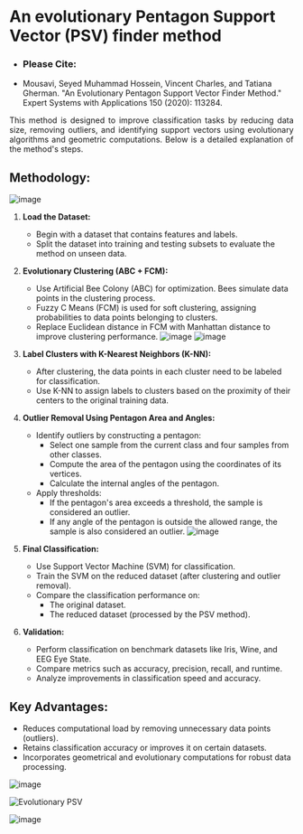 # An evolutionary Pentagon Support Vector (PSV) finder method

- ### Please Cite:
- Mousavi, Seyed Muhammad Hossein, Vincent Charles, and Tatiana Gherman. "An Evolutionary Pentagon Support Vector Finder Method." Expert Systems with Applications 150 (2020): 113284.

<div align="justify">
This method is designed to improve classification tasks by reducing data size, removing outliers, 
and identifying support vectors using evolutionary algorithms and geometric computations. 
Below is a detailed explanation of the method's steps.
</div>

## Methodology:
![image](https://github.com/user-attachments/assets/5110a506-8f61-4803-9cff-1253e740e1cb)

1. **Load the Dataset:**
   - Begin with a dataset that contains features and labels.
   - Split the dataset into training and testing subsets to evaluate the method on unseen data.

2. **Evolutionary Clustering (ABC + FCM):**
   - Use Artificial Bee Colony (ABC) for optimization. Bees simulate data points in the clustering process.
   - Fuzzy C Means (FCM) is used for soft clustering, assigning probabilities to data points belonging to clusters.
   - Replace Euclidean distance in FCM with Manhattan distance to improve clustering performance.
![image](https://github.com/user-attachments/assets/ba83bea8-bc89-442b-b11c-d685e0fa566f)
![image](https://github.com/user-attachments/assets/e3b33479-5c04-40fc-a87c-18ae460a7ed8)

3. **Label Clusters with K-Nearest Neighbors (K-NN):**
   - After clustering, the data points in each cluster need to be labeled for classification.
   - Use K-NN to assign labels to clusters based on the proximity of their centers to the original training data.

4. **Outlier Removal Using Pentagon Area and Angles:**
   - Identify outliers by constructing a pentagon:
     - Select one sample from the current class and four samples from other classes.
     - Compute the area of the pentagon using the coordinates of its vertices.
     - Calculate the internal angles of the pentagon.
   - Apply thresholds:
     - If the pentagon's area exceeds a threshold, the sample is considered an outlier.
     - If any angle of the pentagon is outside the allowed range, the sample is also considered an outlier.
![image](https://github.com/user-attachments/assets/7c0f8b79-e613-4785-97a2-918eff180a30)

5. **Final Classification:**
   - Use Support Vector Machine (SVM) for classification.
   - Train the SVM on the reduced dataset (after clustering and outlier removal).
   - Compare the classification performance on:
     - The original dataset.
     - The reduced dataset (processed by the PSV method).

6. **Validation:**
   - Perform classification on benchmark datasets like Iris, Wine, and EEG Eye State.
   - Compare metrics such as accuracy, precision, recall, and runtime.
   - Analyze improvements in classification speed and accuracy.

## Key Advantages:
- Reduces computational load by removing unnecessary data points (outliers).
- Retains classification accuracy or improves it on certain datasets.
- Incorporates geometrical and evolutionary computations for robust data processing.

![image](https://github.com/user-attachments/assets/cd108804-bd0b-4e34-9803-e07c89afcadf)

![Evolutionary PSV](https://github.com/user-attachments/assets/32f5bcca-2a1a-4c9f-bac9-9bf0919739bd)

![image](https://github.com/user-attachments/assets/b642394d-408b-490b-a086-b3d09e946cd0)


